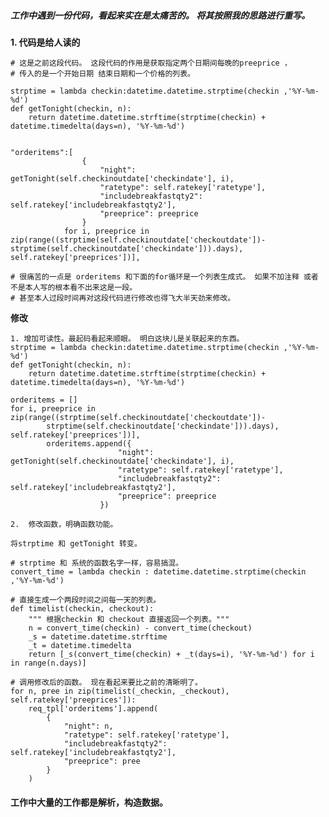 ##### 工作中遇到一份代码，看起来实在是太痛苦的。 将其按照我的思路进行重写。    

**1. 代码是给人读的**
    
    
    # 这是之前这段代码。 这段代码的作用是获取指定两个日期间每晚的preeprice ，
    # 传入的是一个开始日期 结束日期和一个价格的列表。
    
    strptime = lambda checkin:datetime.datetime.strptime(checkin ,'%Y-%m-%d')
    def getTonight(checkin, n):
        return datetime.datetime.strftime(strptime(checkin) + datetime.timedelta(days=n), '%Y-%m-%d')


    "orderitems":[
                    {
                        "night": getTonight(self.checkinoutdate['checkindate'], i),
                        "ratetype": self.ratekey['ratetype'],
                        "includebreakfastqty2": self.ratekey['includebreakfastqty2'],
                        "preeprice": preeprice
                    }
                for i, preeprice in zip(range((strptime(self.checkinoutdate['checkoutdate'])-strptime(self.checkinoutdate['checkindate'])).days), self.ratekey['preeprices'])],
       
    # 很痛苦的一点是 orderitems 和下面的for循环是一个列表生成式。 如果不加注释 或者不是本人写的根本看不出来这是一段。   
    # 甚至本人过段时间再对这段代码进行修改也得飞大半天劲来修改。 
    
   
**修改**    

    1. 增加可读性。最起码看起来顺眼。 明白这块儿是关联起来的东西。
    strptime = lambda checkin:datetime.datetime.strptime(checkin ,'%Y-%m-%d')
    def getTonight(checkin, n):
        return datetime.datetime.strftime(strptime(checkin) + datetime.timedelta(days=n), '%Y-%m-%d')
    
    orderitems = []
    for i, preeprice in zip(range((strptime(self.checkinoutdate['checkoutdate'])- 
            strptime(self.checkinoutdate['checkindate'])).days), self.ratekey['preeprices'])],
            orderitems.append({
                            "night": getTonight(self.checkinoutdate['checkindate'], i),
                            "ratetype": self.ratekey['ratetype'],
                            "includebreakfastqty2": self.ratekey['includebreakfastqty2'],
                            "preeprice": preeprice
                        })
    
    2.  修改函数，明确函数功能。 
    
    将strptime 和 getTonight 转变。 
    
    # strptime 和 系统的函数名字一样，容易搞混。
    convert_time = lambda checkin : datetime.datetime.strptime(checkin ,'%Y-%m-%d')
    
    # 直接生成一个两段时间之间每一天的列表。
    def timelist(checkin, checkout):
        """ 根据checkin 和 checkout 直接返回一个列表。"""
        n = convert_time(checkin) - convert_time(checkout)
        _s = datetime.datetime.strftime
        _t = datetime.timedelta
        return [_s(convert_time(checkin) + _t(days=i), '%Y-%m-%d') for i in range(n.days)]
    
    # 调用修改后的函数。 现在看起来要比之前的清晰明了。
    for n, pree in zip(timelist(_checkin, _checkout), self.ratekey['preeprices']):
        req_tpl['orderitems'].append(
            {
                "night": n,
                "ratetype": self.ratekey['ratetype'],
                "includebreakfastqty2": self.ratekey['includebreakfastqty2'],
                "preeprice": pree
            }
        )
    
#### 工作中大量的工作都是解析，构造数据。    




    
    
    
    
    
    
    
    
    
    
    
    

